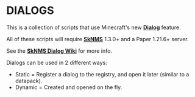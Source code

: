 # DIALOGS
This is a collection of scripts that use Minecraft's new [**Dialog**](https://minecraft.wiki/w/Dialog) feature.

All of these scripts will require [**SkNMS**](https://github.com/ShaneBeee/SkNMS) 1.3.0+ and a Paper 1.21.6+ server.

See the [**SkNMS Dialog Wiki**](https://github.com/ShaneBeee/SkNMS/wiki/Dialog-Registration) for more info.

Dialogs can be used in 2 different ways:
- Static = Register a dialog to the registry, and open it later (similar to a datapack).
- Dynamic = Created and opened on the fly.
